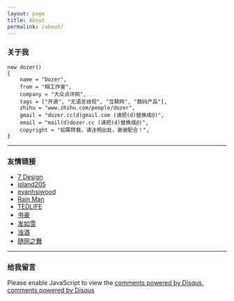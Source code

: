 ```yaml
---
layout: page
title: About
permalink: /about/
---
```

### 关于我

	new dozer()
	{
	    name = "Dozer",
	    from = "翔工作室",
	    company = "大众点评网",
	    tags = ["开源", "无语言歧视", "互联网", "数码产品"],
	    zhihu = "www.zhihu.com/people/dozer",
	    gmail = "dozer.cc(d)gmail.com (请把(d)替换成@)",
	    email = "mail(d)dozer.cc (请把(d)替换成@)",
	    copyright = "如需转载，请注明出处，谢谢配合！",
	}

--------

### 友情链接

* [7 Design](http://www.zcool.com.cn/u/483558/)
* [island205](http://island205.com/)
* [evanhsiwood](http://evanhsiwood.com/)
* [Rain Man](http://www.cnblogs.com/rainman/)
* [TEDLIFE](http://www.tedlife.com)
* [书豪](http://caosh.me/)
* [发如雪](http://www.cnblogs.com/faruxue/)
* [浊酒](http://blog.xujif.com/)
* [随网之舞](http://dancewithnet.com/)

--------

### 给我留言

<div id="disqus_thread"></div>
<script type="text/javascript">
var disqus_shortname = 'dozer';
        (function() {
            var dsq = document.createElement('script'); dsq.type = 'text/javascript'; dsq.async = true;
            dsq.src = '//' + disqus_shortname + '.disqus.com/embed.js';
            (document.getElementsByTagName('head')[0] || document.getElementsByTagName('body')[0]).appendChild(dsq);
        })();
</script>
<noscript>Please enable JavaScript to view the <a href="http://disqus.com/?ref_noscript">comments powered by Disqus.</a></noscript>
<a href="http://disqus.com" class="dsq-brlink">comments powered by <span class="logo-disqus">Disqus</span></a>
